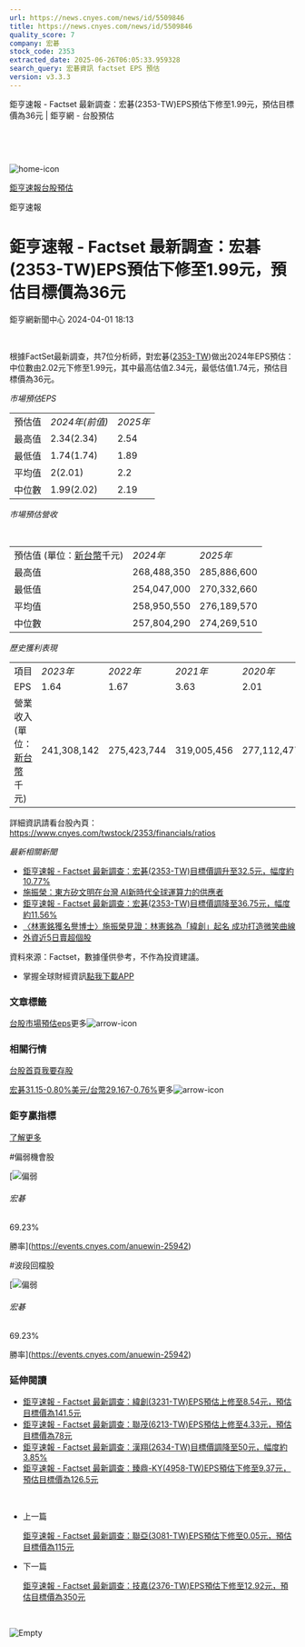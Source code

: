 ```yaml
---
url: https://news.cnyes.com/news/id/5509846
title: https://news.cnyes.com/news/id/5509846
quality_score: 7
company: 宏碁
stock_code: 2353
extracted_date: 2025-06-26T06:05:33.959328
search_query: 宏碁資訊 factset EPS 預估
version: v3.3.3
---
```


鉅亨速報 - Factset 最新調查：﻿宏碁(2353-TW)EPS預估下修至1.99元，預估目標價為36元 | 鉅亨網 - 台股預估

‌

‌

![home-icon](/assets/icons/breadCrumb/symbol-icon-home.svg)

[鉅亨速報](/news/cat/anue_live)[台股預估](/news/cat/tw_forecast)

鉅亨速報

# 鉅亨速報 - Factset 最新調查：﻿宏碁(2353-TW)EPS預估下修至1.99元，預估目標價為36元

鉅亨網新聞中心 2024-04-01 18:13

‌

根據FactSet最新調查，共7位分析師，對﻿宏碁([2353-TW](https://www.cnyes.com/twstock/2353))做出2024年EPS預估：中位數由2.02元下修至1.99元，其中最高估值2.34元，最低估值1.74元，預估目標價為36元。

*市場預估EPS*

|  |  |  |
| --- | --- | --- |
| 預估值 | *2024年(前值)* | *2025年* |
| 最高值 | 2.34(2.34) | 2.54 |
| 最低值 | 1.74(1.74) | 1.89 |
| 平均值 | 2(2.01) | 2.2 |
| 中位數 | 1.99(2.02) | 2.19 |

*市場預估營收*

‌

|  |  |  |
| --- | --- | --- |
| 預估值 (單位：[新台幣](https://invest.cnyes.com/forex/detail/usdtwd)千元) | *2024年* | *2025年* |
| 最高值 | 268,488,350 | 285,886,600 |
| 最低值 | 254,047,000 | 270,332,660 |
| 平均值 | 258,950,550 | 276,189,570 |
| 中位數 | 257,804,290 | 274,269,510 |

*歷史獲利表現*

|  |  |  |  |  |
| --- | --- | --- | --- | --- |
| 項目 | *2023年* | *2022年* | *2021年* | *2020年* |
| EPS | 1.64 | 1.67 | 3.63 | 2.01 |
| 營業收入 (單位：[新台幣](https://invest.cnyes.com/forex/detail/usdtwd)千元) | 241,308,142 | 275,423,744 | 319,005,456 | 277,112,477 |

詳細資訊請看台股內頁：  
<https://www.cnyes.com/twstock/2353/financials/ratios>

*最新相關新聞*

* [鉅亨速報 - Factset 最新調查：﻿宏碁(2353-TW)目標價調升至32.5元，幅度約10.77%](https://news.cnyes.com/news/id/5508903)
* [施振榮：東方矽文明在台灣 AI新時代全球運算力的供應者](https://news.cnyes.com/news/id/5508250)
* [鉅亨速報 - Factset 最新調查：﻿宏碁(2353-TW)目標價調降至36.75元，幅度約11.56%](https://news.cnyes.com/news/id/5508027)
* [〈林憲銘獲名譽博士〉施振榮見證：林憲銘為「緯創」起名 成功打造微笑曲線](https://news.cnyes.com/news/id/5507759)
* [外資近5日賣超個股](https://news.cnyes.com/news/id/5506524)

資料來源：Factset，數據僅供參考，不作為投資建議。

* 掌握全球財經資訊[點我下載APP](http://www.cnyes.com/app/?utm_source=mweb&utm_medium=HamMenuBanner&utm_campaign=fixed&utm_content=entr)

### 文章標籤

[台股](https://news.cnyes.com/tag/台股 "台股")[市場預估](https://news.cnyes.com/tag/市場預估 "市場預估")[eps](https://news.cnyes.com/tag/eps "eps")更多![arrow-icon](/assets/icons/arrows/arrow-down.svg)

### 相關行情

[台股首頁](https://www.cnyes.com/twstock)[我要存股](https://supr.link/8OHaU)

[﻿宏碁31.15-0.80%](https://www.cnyes.com/twstock/2353)[美元/台幣29.167-0.76%](https://invest.cnyes.com/forex/detail/USDTWD)更多![arrow-icon](/assets/icons/arrows/arrow-down.svg)

### 鉅亨贏指標

[了解更多](https://events.cnyes.com/anuewin-25942)

#偏弱機會股

[![偏弱](/assets/icons/win-indicator/short.svg)

###### 宏碁

69.23%

勝率](https://events.cnyes.com/anuewin-25942)

#波段回檔股

[![偏弱](/assets/icons/win-indicator/short.svg)

###### 宏碁

69.23%

勝率](https://events.cnyes.com/anuewin-25942)

### 延伸閱讀

* [鉅亨速報 - Factset 最新調查：緯創(3231-TW)EPS預估上修至8.54元，預估目標價為141.5元](/news/id/6038774)
* [鉅亨速報 - Factset 最新調查：聯茂(6213-TW)EPS預估上修至4.33元，預估目標價為78元](/news/id/6038773)
* [鉅亨速報 - Factset 最新調查：漢翔(2634-TW)目標價調降至50元，幅度約3.85%](/news/id/6038772)
* [鉅亨速報 - Factset 最新調查：臻鼎-KY(4958-TW)EPS預估下修至9.37元，預估目標價為126.5元](/news/id/6038560)

‌

* 上一篇

  [鉅亨速報 - Factset 最新調查：聯亞(3081-TW)EPS預估下修至0.05元，預估目標價為115元](/news/id/5510016)
* 下一篇

  [鉅亨速報 - Factset 最新調查：技嘉(2376-TW)EPS預估下修至12.92元，預估目標價為350元](/news/id/5509589)

‌

![Empty](/assets/icons/skeleton/empty-image.svg)

‌